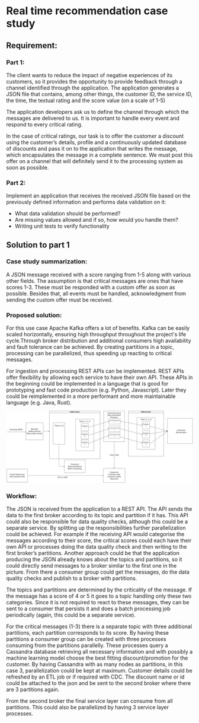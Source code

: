 # Real time recommendation case study
## Requirement:

### Part 1:

The client wants to reduce the impact of negative experiences of its customers, so it provides the opportunity to provide feedback through a channel identified through the application.
The application generates a JSON file that contains, among other things, the customer ID, the service ID, the time, the textual rating and the score value (on a scale of 1-5)

The application developers ask us to define the channel through which the messages are delivered to us.
It is important to handle every event and respond to every critical rating.

In the case of critical ratings, our task is to offer the customer a discount using the customer’s details, profile and a continuously updated database of discounts and pass it on to the application that writes the message, which encapsulates the message in a complete sentence. We must post this offer on a channel that will definitely send it to the processing system as soon as possible.

### Part 2:

Implement an application that receives the received JSON file based on the previously defined information and performs data validation on it:
- What data validation should be performed?
- Are missing values allowed ​​and if so, how would you handle them?
- Writing unit tests to verify functionality

## Solution to part 1

### Case study summarization:
A JSON message received with a score ranging from 1-5 along with various other fields.
The assumption is that critical messages are ones that have scores 1-3. These must be responded with a custom offer as soon as possible. Besides that, all events must be handled, acknowledgment from sending the custom offer must be received.

### Proposed solution:
For this use case Apache Kafka offers a lot of benefits. Kafka can be easily scaled horizontally, ensuring high throughput throughout the project's life cycle.Through broker distribution and additional consumers high availability and fault tolerance can be achieved. By creating partitions in a topic, processing can be parallelized, thus speeding up reacting to critical messages.

For ingestion and processing REST APIs can be implemented. REST APIs offer flexibility by allowing each service to have their own API. These APIs in the beginning could be implemented in a language that is good for prototyping and fast code production (e.g. Python, Javascript). Later they could be reimplemented in a more performant and more maintainable language (e.g. Java, Rust).

![proposed architecture](https://github.com/countrydan/real_time_recommendation_case_study/blob/main/case_study.jpg)

### Workflow:
The JSON is received from the application to a REST API. The API sends the data to the first broker according to its topic and partition if it has. This API could also be responsible for data quality checks, although this could be a separate service. 
By splitting up the responsibilities further parallelization could be achieved. For example if the receiving API would categorise the messages according to their score, the critical scores could each have their own API or processes doing the data quality check and then writing to the first broker’s partitions.
Another approach could be that the application producing the JSON already knows about the topics and partitions, so it could directly send messages to a broker similar to the first one in the picture. From there a consumer group could get the messages, do the data quality checks and publish to a broker with partitions.

The topics and partitions are determined by the criticality of the message. If the message has a score of 4 or 5 it goes to a topic handling only these two categories. Since it is not required to react to these messages, they can be sent to a consumer that persists it and does a batch processing job periodically (again, this could be a separate service).

For the critical messages (1-3) there is a separate topic with three additional partitions, each partition corresponds to its score. By having these partitions a consumer group can be created with three processes consuming from the partitions parallelly. These processes query a Cassandra database retrieving all necessary information and with possibly a machine learning model choose the best fitting discount/promotion for the customer. By having Cassandra with as many nodes as partitions, in this case 3, parallelization could be kept at maximum. Customer details could be refreshed by an ETL job or if required with CDC. The discount name or id could be attached to the json and be sent to the second broker where there are 3 partitions again.

From the second broker the final service layer can consume from all partitions. This could also be parallelized by having 3 service layer processes.
